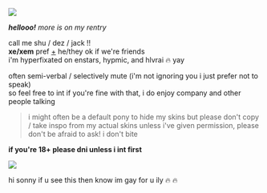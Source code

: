 ![](https://cdn.discordapp.com/attachments/729124835296280689/1068048287388672000/image.jpeg)

_**hellooo!**_ *more is on my rentry*

call me shu / dez / jack !!  
**xe/xem** pref [+](https://en.pronouns.page/@gigolo) he/they ok if we're friends  
i'm hyperfixated on enstars, hypmic, and hlvrai :fire: yay

often semi-verbal / selectively mute (i'm not ignoring you i just prefer not to speak)  
so feel free to int if you're fine with that, i do enjoy company and other people talking  

> i might often be a default pony to hide my skins but please don't copy / take inspo from my actual skins unless i've given permission, please don't be afraid to ask! i don't bite

**if you're 18+ please dni unless i int first**

![](https://cdn.discordapp.com/attachments/729124835296280689/1068074827069542440/image.jpeg)

hi sonny if u see this then know im gay for u ily :fire: :fire:
